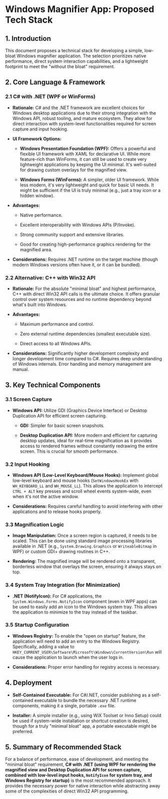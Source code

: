 # Windows Magnifier App: Proposed Tech Stack

## 1\. Introduction

This document proposes a technical stack for developing a simple, low-bloat Windows magnifier application. The selection prioritizes native performance, direct system interaction capabilities, and a lightweight footprint to meet the "without the bloat" requirement.

## 2\. Core Language & Framework

### 2.1 C# with .NET (WPF or WinForms)

-   **Rationale:** C# and the .NET framework are excellent choices for Windows desktop applications due to their strong integration with the Windows API, robust tooling, and mature ecosystem. They allow for direct interaction with system-level functionalities required for screen capture and input hooking.
    
-   **UI Framework Options:**
    
    -   **Windows Presentation Foundation (WPF):** Offers a powerful and flexible UI framework with XAML for declarative UI. While more feature-rich than WinForms, it can still be used to create very lightweight applications by keeping the UI minimal. It's well-suited for drawing custom overlays for the magnified view.
        
    -   **Windows Forms (WinForms):** A simpler, older UI framework. While less modern, it's very lightweight and quick for basic UI needs. It might be sufficient if the UI is truly minimal (e.g., just a tray icon or a hidden window).
        
-   **Advantages:**
    
    -   Native performance.
        
    -   Excellent interoperability with Windows APIs (P/Invoke).
        
    -   Strong community support and extensive libraries.
        
    -   Good for creating high-performance graphics rendering for the magnified area.
        
-   **Considerations:** Requires .NET runtime on the target machine (though modern Windows versions often have it, or it can be bundled).
    

### 2.2 Alternative: C++ with Win32 API

-   **Rationale:** For the absolute "minimal bloat" and highest performance, C++ with direct Win32 API calls is the ultimate choice. It offers granular control over system resources and no runtime dependency beyond what's built into Windows.
    
-   **Advantages:**
    
    -   Maximum performance and control.
        
    -   Zero external runtime dependencies (smallest executable size).
        
    -   Direct access to all Windows APIs.
        
-   **Considerations:** Significantly higher development complexity and longer development time compared to C#. Requires deep understanding of Windows internals. Error handling and memory management are manual.
    

## 3\. Key Technical Components

### 3.1 Screen Capture

-   **Windows API:** Utilize GDI (Graphics Device Interface) or Desktop Duplication API for efficient screen capturing.
    
    -   **GDI:** Simpler for basic screen snapshots.
        
    -   **Desktop Duplication API:** More modern and efficient for capturing desktop updates, ideal for real-time magnification as it provides access to rendered frames without constantly redrawing the entire screen. This is crucial for smooth performance.
        

### 3.2 Input Hooking

-   **Windows API (Low-Level Keyboard/Mouse Hooks):** Implement global low-level keyboard and mouse hooks (`SetWindowsHookEx` with `WH_KEYBOARD_LL` and `WH_MOUSE_LL`). This allows the application to intercept `CTRL + ALT` key presses and scroll wheel events system-wide, even when it's not the active window.
    
-   **Considerations:** Requires careful handling to avoid interfering with other applications and to release hooks properly.
    

### 3.3 Magnification Logic

-   **Image Manipulation:** Once a screen region is captured, it needs to be scaled. This can be done using standard image processing libraries available in .NET (e.g., `System.Drawing.Graphics` or `WriteableBitmap` in WPF) or custom GDI+ drawing routines in C++.
    
-   **Rendering:** The magnified image will be rendered onto a transparent, borderless window that overlays the screen, ensuring it always stays on top.
    

### 3.4 System Tray Integration (for Minimization)

-   **.NET (NotifyIcon):** For C# applications, the `System.Windows.Forms.NotifyIcon` component (even in WPF apps) can be used to easily add an icon to the Windows system tray. This allows the application to minimize to the tray instead of the taskbar.
    

### 3.5 Startup Configuration

-   **Windows Registry:** To enable the "open on startup" feature, the application will need to add an entry to the Windows Registry. Specifically, adding a value to `HKEY_CURRENT_USER\Software\Microsoft\Windows\CurrentVersion\Run` will cause the application to launch when the user logs in.
    
-   **Considerations:** Proper error handling for registry access is necessary.
    

## 4\. Deployment

-   **Self-Contained Executable:** For C#/.NET, consider publishing as a self-contained executable to bundle the necessary .NET runtime components, making it a single, portable `.exe` file.
    
-   **Installer:** A simple installer (e.g., using WiX Toolset or Inno Setup) could be used if system-wide installation or shortcut creation is desired, though for a truly "minimal bloat" app, a portable executable might be preferred.
    

## 5\. Summary of Recommended Stack

For a balance of performance, ease of development, and meeting the "minimal bloat" requirement, **C# with .NET (using WPF for rendering the magnified view and Desktop Duplication API for screen capture, combined with low-level input hooks, `NotifyIcon` for system tray, and Windows Registry for startup)** is the most recommended approach. It provides the necessary power for native interaction while abstracting away some of the complexities of direct Win32 API programming.



